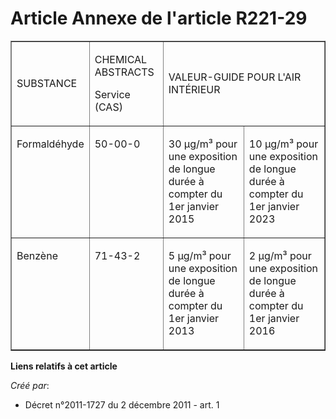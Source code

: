 # Article Annexe de l'article R221-29

<table border="1" align="center" width="680">
  <tbody>
    <tr>
      <td>

SUBSTANCE 

</td>
      <td>

CHEMICAL ABSTRACTS 

Service (CAS) 

</td>
      <td colspan="2">

VALEUR-GUIDE POUR L'AIR INTÉRIEUR 

</td>
    </tr>
    <tr>
      <td align="left" valign="top">

Formaldéhyde 

</td>
      <td align="left" valign="top">

50-00-0 

</td>
      <td valign="top" align="left">

30 µg/m³ pour une exposition de longue durée à compter du 1er janvier 2015 

</td>
      <td align="left" valign="top">

10 µg/m³ pour une exposition de longue durée à compter du 1er janvier 2023 

</td>
    </tr>
    <tr>
      <td align="left" valign="top">

Benzène 

</td>
      <td valign="top" align="left">

71-43-2 

</td>
      <td align="left" valign="top">

5 µg/m³ pour une exposition de longue durée à compter du 1er janvier 2013 

</td>
      <td align="left" valign="top">

2 µg/m³ pour une exposition de longue durée à compter du 1er janvier 2016

</td>
    </tr>
  </tbody>
</table>

**Liens relatifs à cet article**

_Créé par_:

  - Décret n°2011-1727 du 2 décembre 2011 - art. 1
